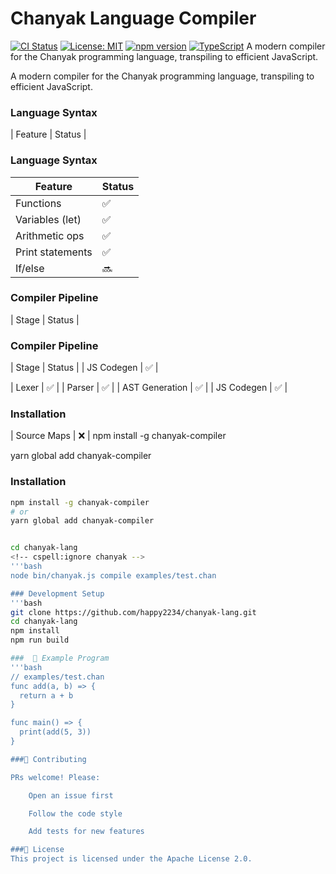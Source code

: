 # Chanyak Language Compiler
<!-- cspell:ignore Chanyak -->

[![CI Status](https://github.com/happy2234/chanyak-lang/actions/workflows/ci.yml/badge.svg)](https://github.com/happy2234/chanyak-lang/actions)
[![License: MIT](https://img.shields.io/badge/License-MIT-blue.svg)](LICENSE)
[![npm version](https://img.shields.io/npm/v/chanyak-compiler)](https://www.npmjs.com/package/chanyak-compiler)
[![TypeScript](https://img.shields.io/badge/TypeScript-4.9+-3178C6.svg)](https://www.typescriptlang.org/)
A modern compiler for the Chanyak programming language, transpiling to efficient JavaScript.
<!-- cspell:ignore Chanyak transpiling -->
A modern compiler for the Chanyak programming language, transpiling to efficient JavaScript.

### Language Syntax

| Feature              | Status |
### Language Syntax
| Feature              | Status |
|----------------------|--------|
| Functions            | ✅     |
| Variables (let)      | ✅     |
| Arithmetic ops       | ✅     |
| Print statements     | ✅     |
| If/else             | 🔜     |
### Compiler Pipeline

| Stage                | Status |

### Compiler Pipeline
| Stage                | Status |
| JS Codegen           | ✅     |
<!-- cspell:ignore Codegen -->
| Lexer                | ✅     |
| Parser               | ✅     |
| AST Generation       | ✅     |
| JS Codegen           | ✅     |
### Installation
| Source Maps          | ❌     |
npm install -g chanyak-compiler
<!-- cspell:ignore chanyak -->
yarn global add chanyak-compiler
<!-- cspell:ignore chanyak -->

### Installation
```bash
npm install -g chanyak-compiler
# or
yarn global add chanyak-compiler


cd chanyak-lang
<!-- cspell:ignore chanyak -->
'''bash
node bin/chanyak.js compile examples/test.chan  

### Development Setup
'''bash
git clone https://github.com/happy2234/chanyak-lang.git
cd chanyak-lang
npm install
npm run build

###  📝 Example Program
'''bash
// examples/test.chan
func add(a, b) => {
  return a + b
}

func main() => {
  print(add(5, 3))
}

###🤝 Contributing

PRs welcome! Please:

    Open an issue first

    Follow the code style

    Add tests for new features

###📜 License
This project is licensed under the Apache License 2.0. 